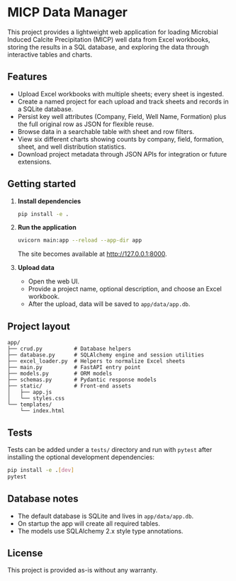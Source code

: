 # MICP Data Manager

This project provides a lightweight web application for loading Microbial Induced Calcite Precipitation (MICP) well data from Excel workbooks, storing the results in a SQL database, and exploring the data through interactive tables and charts.

## Features

- Upload Excel workbooks with multiple sheets; every sheet is ingested.
- Create a named project for each upload and track sheets and records in a SQLite database.
- Persist key well attributes (Company, Field, Well Name, Formation) plus the full original row as JSON for flexible reuse.
- Browse data in a searchable table with sheet and row filters.
- View six different charts showing counts by company, field, formation, sheet, and well distribution statistics.
- Download project metadata through JSON APIs for integration or future extensions.

## Getting started

1. **Install dependencies**

   ```bash
   pip install -e .
   ```

2. **Run the application**

   ```bash
   uvicorn main:app --reload --app-dir app
   ```

   The site becomes available at http://127.0.0.1:8000.

3. **Upload data**

   - Open the web UI.
   - Provide a project name, optional description, and choose an Excel workbook.
   - After the upload, data will be saved to `app/data/app.db`.

## Project layout

```
app/
├── crud.py          # Database helpers
├── database.py      # SQLAlchemy engine and session utilities
├── excel_loader.py  # Helpers to normalize Excel sheets
├── main.py          # FastAPI entry point
├── models.py        # ORM models
├── schemas.py       # Pydantic response models
├── static/          # Front-end assets
│   ├── app.js
│   └── styles.css
└── templates/
    └── index.html
```

## Tests

Tests can be added under a `tests/` directory and run with `pytest` after installing the optional development dependencies:

```bash
pip install -e .[dev]
pytest
```

## Database notes

- The default database is SQLite and lives in `app/data/app.db`.
- On startup the app will create all required tables.
- The models use SQLAlchemy 2.x style type annotations.

## License

This project is provided as-is without any warranty.

